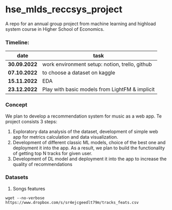 # hse_mlds_reccsys_project
A repo for an annual group project from machine learning and highload system course in Higher School of Economics.

### Timeline:

|date   |task   |
|-------|-------|
|**30.09.2022**|work environment setup: notion, trello, github|
|**07.10.2022**|to choose a dataset on kaggle|
|**15.11.2022**|EDA|
|**23.12.2022**|Play with basic models from LightFM & implicit|

### Concept
We plan to develop a recommendation system for music as a web app. 
Te project consists 3 steps:
1. Exploratory data analysis of the dataset, development of 
   simple web app for metrics calculation and data visualization. 
2. Development of different classic ML models, choice of the best one 
   and deployment it into the app. As a result, we plan to build 
   the functionality of getting top N tracks for given user.
3. Development of DL model and deployment it into the app to increase 
   the quality of recommendations
   
### Datasets
1. Songs features

`wget --no-verbose https://www.dropbox.com/s/sr4ejcgeedlt79m/tracks_feats.csv`
